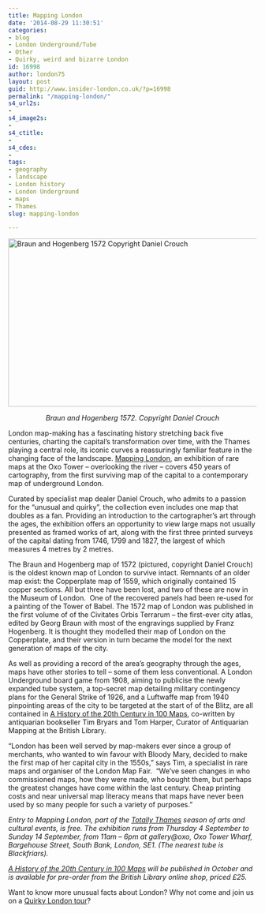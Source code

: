```yaml
---
title: Mapping London
date: '2014-08-29 11:30:51'
categories:
- blog
- London Underground/Tube
- Other
- Quirky, weird and bizarre London
id: 16998
author: london75
layout: post
guid: http://www.insider-london.co.uk/?p=16998
permalink: "/mapping-london/"
s4_url2s:
- 
s4_image2s:
- 
s4_ctitle:
- 
s4_cdes:
- 
tags:
- geography
- landscape
- London history
- London Underground
- maps
- Thames
slug: mapping-london

---
```

[<img class="aligncenter wp-image-17001 size-full" src="http://www.insider-london.co.uk/wp-content/uploads/2014/08/reduced-image-George_Braun_and_Franz_Hogenberg_1572_768_460_90_s_c1.jpg" alt="Braun and Hogenberg 1572 Copyright Daniel Crouch " width="569" height="341" />](http://www.insider-london.co.uk/wp-content/uploads/2014/08/reduced-image-George_Braun_and_Franz_Hogenberg_1572_768_460_90_s_c1.jpg)

<p style="text-align: center;">
  <em>Braun and Hogenberg 1572. Copyright Daniel Crouch</em>
</p>

London map-making has a fascinating history stretching back five centuries, charting the capital’s transformation over time, with the Thames playing a central role, its iconic curves a reassuringly familiar feature in the changing face of the landscape. [Mapping London](http://totallythames.org/events/info/mapping-london "Mapping London"), an exhibition of rare maps at the Oxo Tower &#8211; overlooking the river &#8211; covers 450 years of cartography, from the first surviving map of the capital to a contemporary map of underground London.

Curated by specialist map dealer Daniel Crouch, who admits to a passion for the “unusual and quirky”, the collection even includes one map that doubles as a fan. Providing an introduction to the cartographer’s art through the ages, the exhibition offers an opportunity to view large maps not usually presented as framed works of art, along with the first three printed surveys of the capital dating from 1746, 1799 and 1827, the largest of which measures 4 metres by 2 metres.

The Braun and Hogenberg map of 1572 (pictured, copyright Daniel Crouch) is the oldest known map of London to survive intact. Remnants of an older map exist: the Copperplate map of 1559, which originally contained 15 copper sections. All but three have been lost, and two of these are now in the Museum of London.  One of the recovered panels had been re-used for a painting of the Tower of Babel. The 1572 map of London was published in the first volume of of the Civitates Orbis Terrarum – the first-ever city atlas, edited by Georg Braun with most of the engravings supplied by Franz Hogenberg. It is thought they modelled their map of London on the Copperplate, and their version in turn became the model for the next generation of maps of the city.

As well as providing a record of the area’s geography through the ages, maps have other stories to tell &#8211; some of them less conventional. A London Underground board game from 1908, aiming to publicise the newly expanded tube system, a top-secret map detailing military contingency plans for the General Strike of 1926, and a Luftwaffe map from 1940 pinpointing areas of the city to be targeted at the start of of the Blitz, are all contained in <a href="http://shop.bl.uk/mall/productpage.cfm/BritishLibrary/_ISBN_9780712358569/89198/A-History-of-the-20th-Century-in-100-Maps-%28hardback%29" target="_blank">A History of the 20th Century in 100 Maps</a>, co-written by antiquarian bookseller Tim Bryars and Tom Harper, Curator of Antiquarian Mapping at the British Library.

“London has been well served by map-makers ever since a group of merchants, who wanted to win favour with Bloody Mary, decided to make the first map of her capital city in the 1550s,” says Tim, a specialist in rare maps and organiser of the London Map Fair.  “We&#8217;ve seen changes in who commissioned maps, how they were made, who bought them, but perhaps the greatest changes have come within the last century. Cheap printing costs and near universal map literacy means that maps have never been used by so many people for such a variety of purposes.”

_Entry to Mapping London, part of the [Totally Thames](http://totallythames.org/ "Totally Thames") season of arts and cultural events, is free. The exhibition runs from Thursday 4 September to Sunday 14 September, from 11am &#8211; 6pm at gallery@oxo, Oxo Tower Wharf, Bargehouse Street, South Bank, London, SE1. (The nearest tube is Blackfriars)._

_<a title="A History of the 20th Century in 100 Maps" href="http://shop.bl.uk/mall/productpage.cfm/BritishLibrary/_ISBN_9780712358569/89198/A-History-of-the-20th-Century-in-100-Maps-%28hardback%29" target="_blank"><span style="text-decoration: underline;">A History of the 20th Century in 100 Maps</span></a> will be published in October and is available for pre-order from the British Library online shop, priced £25._

Want to know more unusual facts about London? Why not come and join us on a [Quirky London tour](http://www.insider-london.co.uk/quirky-weird-london-walking-tours/ "Quirky London tour")?